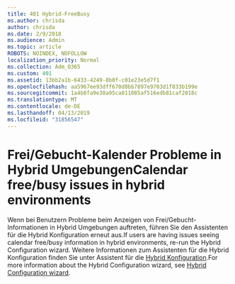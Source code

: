 ```yaml
---
title: 401 Hybrid-FreeBusy
ms.author: chrisda
author: chrisda
ms.date: 2/9/2018
ms.audience: Admin
ms.topic: article
ROBOTS: NOINDEX, NOFOLLOW
localization_priority: Normal
ms.collection: Adm_O365
ms.custom: 401
ms.assetid: 13bb2a1b-6433-4249-8b0f-c01e23e5d7f1
ms.openlocfilehash: aa5967ee93dff670d8bb7897e9703d1f833b199e
ms.sourcegitcommit: 1a4b8fa9e38a95ca811085af516edb81caf2018c
ms.translationtype: MT
ms.contentlocale: de-DE
ms.lasthandoff: 04/13/2019
ms.locfileid: "31856547"
---
```

# <a name="calendar-freebusy-issues-in-hybrid-environments"></a><span data-ttu-id="1e952-102">Frei/Gebucht-Kalender Probleme in Hybrid Umgebungen</span><span class="sxs-lookup"><span data-stu-id="1e952-102">Calendar free/busy issues in hybrid environments</span></span>

<span data-ttu-id="1e952-103">Wenn bei Benutzern Probleme beim Anzeigen von Frei/Gebucht-Informationen in Hybrid Umgebungen auftreten, führen Sie den Assistenten für die Hybrid Konfiguration erneut aus.</span><span class="sxs-lookup"><span data-stu-id="1e952-103">If users are having issues seeing calendar free/busy information in hybrid environments, re-run the Hybrid Configuration wizard.</span></span> <span data-ttu-id="1e952-104">Weitere Informationen zum Assistenten für die Hybrid Konfiguration finden Sie unter Assistent für die [Hybrid Konfiguration](https://go.microsoft.com/fwlink/p/?linkid=528149).</span><span class="sxs-lookup"><span data-stu-id="1e952-104">For more information about the Hybrid Configuration wizard, see [Hybrid Configuration wizard](https://go.microsoft.com/fwlink/p/?linkid=528149).</span></span>
